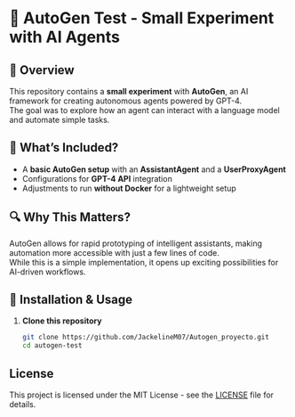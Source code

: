 # 🚀 AutoGen Test - Small Experiment with AI Agents  

## 📌 Overview  
This repository contains a **small experiment** with **AutoGen**, an AI framework for creating autonomous agents powered by GPT-4.  
The goal was to explore how an agent can interact with a language model and automate simple tasks.  

## 🔹 What’s Included?  
- A **basic AutoGen setup** with an **AssistantAgent** and a **UserProxyAgent**  
- Configurations for **GPT-4 API** integration  
- Adjustments to run **without Docker** for a lightweight setup  

## 🔍 Why This Matters?  
AutoGen allows for rapid prototyping of intelligent assistants, making automation more accessible with just a few lines of code.  
While this is a simple implementation, it opens up exciting possibilities for AI-driven workflows.  

## 🚀 Installation & Usage  
1. **Clone this repository**  
   ```sh
   git clone https://github.com/JackelineM07/Autogen_proyecto.git
   cd autogen-test

## License
This project is licensed under the MIT License - see the [LICENSE](LICENSE) file for details.
